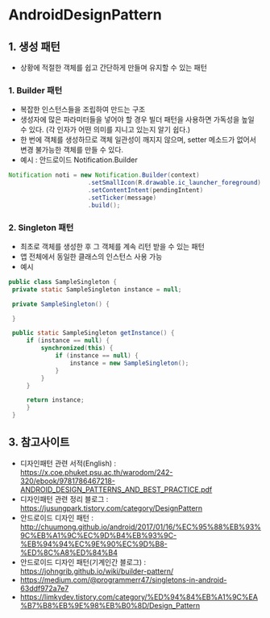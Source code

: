 # AndroidDesignPattern

## 1. 생성 패턴
 - 상황에 적절한 객체를 쉽고 간단하게 만들며 유지할 수 있는 패턴

 ### 1. Builder 패턴
  - 복잡한 인스턴스들을 조립하여 만드는 구조
  - 생성자에 많은 파라미터들을 넣어야 할 경우 빌더 패턴을 사용하면 가독성을 높일 수 있다. (각 인자가 어떤 의미를 지니고 있는지 알기 쉽다.)
  - 한 번에 객체를 생성하므로 객체 일관성이 깨지지 않으며, setter 메소드가 없어서 변경 불가능한 객체를 만들 수 있다.
  - 예시 : 안드로이드 Notification.Builder
  ```java
  Notification noti = new Notification.Builder(context)
                        .setSmallIcon(R.drawable.ic_launcher_foreground)
                        .setContentIntent(pendingIntent)
                        .setTicker(message)
                        .build();
  ```

  ### 2. Singleton 패턴
   - 최초로 객체를 생성한 후 그 객체를 계속 리턴 받을 수 있는 패턴
   - 앱 전체에서 동일한 클래스의 인스턴스 사용 가능
   - 예시
   ```java
   public class SampleSingleton {
    private static SampleSingleton instance = null;

    private SampleSingleton() {

    }

    public static SampleSingleton getInstance() {
        if (instance == null) {
            synchronized(this) {
                if (instance == null) {
                    instance = new SampleSingleton();
                }
            }
        }

        return instance;
        }
    }
   ```


## 3. 참고사이트
 - 디자인패턴 관련 서적(English) : https://x.coe.phuket.psu.ac.th/warodom/242-320/ebook/9781786467218-ANDROID_DESIGN_PATTERNS_AND_BEST_PRACTICE.pdf
 - 디자인패턴 관련 정리 블로그 : https://jusungpark.tistory.com/category/DesignPattern
 - 안드로이드 디자인 패턴 : http://chuumong.github.io/android/2017/01/16/%EC%95%88%EB%93%9C%EB%A1%9C%EC%9D%B4%EB%93%9C-%EB%94%94%EC%9E%90%EC%9D%B8-%ED%8C%A8%ED%84%B4
 - 안드로이드 디자인 패턴(기계인간 블로그) : https://johngrib.github.io/wiki/builder-pattern/
 - https://medium.com/@programmerr47/singletons-in-android-63ddf972a7e7
 - https://limkydev.tistory.com/category/%ED%94%84%EB%A1%9C%EA%B7%B8%EB%9E%98%EB%B0%8D/Design_Pattern 